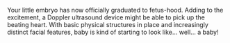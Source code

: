 Your little embryo has now officially graduated to fetus-hood. Adding to the excitement, a Doppler ultrasound device might be able to pick up the beating heart. With basic physical structures in place and increasingly distinct facial features, baby is kind of starting to look like... well... a baby!